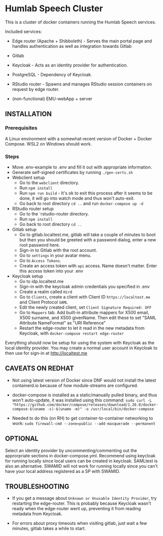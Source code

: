 # Humlab Speech Cluster

This is a cluster of docker containers running the Humlab Speech services.

Included services:
* Edge router (Apache + Shibboleth) - Serves the main portal page and handles authentication as well as integration towards Gitlab

* Gitlab

* Keycloak - Acts as an identity provider for authentication.

* PostgreSQL - Dependency of Keycloak.

* RStudio router - Spawns and manages RStudio session containers on request by edge router.

* (non-functional) EMU-webApp + server


## INSTALLATION

### Prerequisites
A Linux environment with a somewhat recent version of Docker + Docker Compose. WSL2 on Windows should work.

### Steps

* Move .env-example to .env and fill it out with appropriate information.
* Generate self-signed certificates by running `./gen-certs.sh`
* Webclient setup
  * Go to the `webclient` directory.
  * Run `npm install`
  * Run `npm run build` - It's ok to exit this process after it seems to be done, it will go into watch mode and thus won't auto-exit.
  * Go back to root directory `cd ..` and run `docker-compose up -d`
* RStudio router setup
  * Go to the `rstudio-router directory.
  * Run `npm install`
  * Go back to root directory `cd ..`
* Gitlab setup
  * Go to gitlab.localtest.me, gitlab will take a couple of minutes to boot but then you should be greeted with a password dialog, enter a new root password here.
  * Sign-in to Gitlab with the root account. 
  * Go to `settings` in your avatar menu.
  * Go to `Access Tokens`.
  * Create an access token with `api` access. Name doesn't matter. Enter this access token into your .env 
* Keycloak setup
  * Go to idp.localtest.me
  * Sign-in with the keycloak admin credentials you specified in .env
  * Create a realm called `Hird`
  * Go to `Clients`, create a client with Client ID `https://localtest.me` and Client Protocol `SAML`
  * Edit the newly created client, set `Client Signature Required: OFF`
  * Go to `Mappers` tab. Add built-in attribute mappers for X500 email, X500 surname, and X500 givenName. Then edit these to set "SAML Attribute NameFormat" as "URI Reference"
  * Restart the edge-router to let it read in the new metadata from Keycloak, with `docker-compose restart edge-router`

Everything should now be setup for using the system with Keycloak as the local identity provider. You may create a normal user account in Keycloak to then use for sign-in at http://localtest.me


## CAVEATS ON REDHAT

* Not using latest version of Docker since DNF would not install the latest containerd.io because of how module-streams are configured.

* docker-compose is installed as a static/manually pulled binary, and thus won't auto-update, it was installed using this command:
  `sudo curl -L "https://github.com/docker/compose/releases/download/1.26.0/docker-compose-$(uname -s)-$(uname -m)" -o /usr/local/bin/docker-compose`

* Needed to do this (on RH) to get container-to-container networking to work:
  `sudo firewall-cmd --zone=public --add-masquerade --permanent`

## OPTIONAL

Select an identity provider by uncommenting/commenting out the approrpriate sections in docker-compose.yml. Recommend using keycloak for running locally since local users can be created in keycloak. SAMLtest is also an alternative.
SWAMID will not work for running locally since you can't have your local address registered as a SP with SWAMID.


## TROUBLESHOOTING

* If you get a message about `Unknown or Unusable Identity Provider`, try restarting the edge-router. This is probably because Keycloak wasn't ready when the edge-router went up, preventing it from reading metadata from Keycloak.

* For errors about proxy timeouts when visiting gitlab, just wait a few minutes, gitlab takes a while to start.

